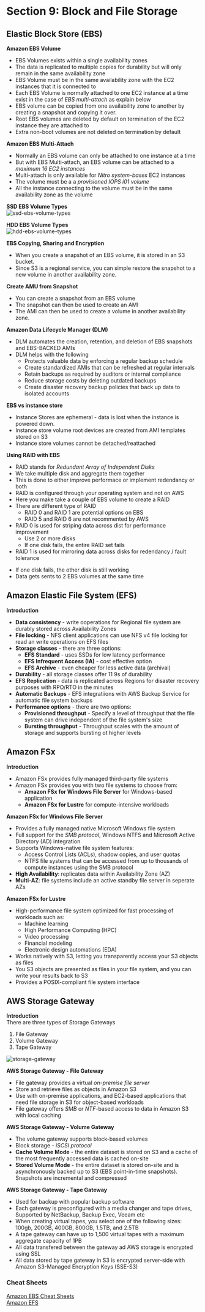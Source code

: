 # Section 9: Block and File Storage
## Elastic Block Store (EBS)
__Amazon EBS Volume__   
* EBS Volumes exists within a single availability zones
* The data is replicated to multiple copies for durability but will only remain in the same availability zone
* EBS Volume must be in the same availability zone with the EC2 instances that it is connected to
* Each EBS Volume is normally attached to one EC2 instance at a time exist in the case of _EBS multi-attach_ as explain below  
* EBS volume can be copied from one availability zone to another by creating a snapshot and copying it over.
* Root EBS volumes are deleted by default on termination of the EC2 instance they are attached to
* Extra non-boot volumes are not deleted on termination by default  

__Amazon EBS Multi-Attach__
* Normally an EBS volume can only be attached to one instance at a time
* But with EBS Multi-attach, an EBS volume can be attached to a _maximum 16 EC2 instances_
* Multi-attach is only available for _Nitro system-bases_ EC2 instances
* The volume must be a a _provisioned IOPS i01 volume_
* All the instance connecting to the volume must be in the same availability zone as the volume

__SSD EBS Volume Types__  
![ssd-ebs-volume-types](slides/ssd-ebs-volume-types.png)

__HDD EBS Volume Types__  
![hdd-ebs-volume-types](slides/hdd-ebs-volume-types.png)

__EBS Copying, Sharing and Encryption__  
* When you create a snapshot of an EBS volume, it is stored in an S3 bucket.
* Since S3 is a regional service, you can simple restore the snapshot to a new volume in another availability zone.

__Create AMU from Snapshot__  
* You can create a snapshot from an EBS volume
* The snapshot can then be used to create an AMI  
* The AMI can then be used to create a volume in another availability zone.

__Amazon Data Lifecycle Manager (DLM)__   
* DLM automates the creation, retention, and deletion of EBS snapshots and EBS-BACKED AMIs
* DLM helps with the following
  - Protects valuable data by enforcing a regular backup schedule
  - Create standardized AMIs that can be refreshed at regular intervals
  - Retain backups as required by auditors or internal compliance
  - Reduce storage costs by deleting outdated backups
  - Create disaster recovery backup policies that back up data to isolated accounts

__EBS vs instance store__  
* Instance Stores are ephemeral - data is lost when the instance is powered down.    
* Instance store volume root devices are created from AMI templates stored on S3
* Instance store volumes cannot be detached/reattached

__Using RAID with EBS__  
* RAID stands for _Redundant Array of Independent Disks_   
* We take multiple disk and aggregate them together
* This is done to either improve performace or implement redendancy or both
* RAID is configured through your operating system and not on AWS
* Here you make take a couple of EBS volume to create a RAID
* There are different type of RAID
  - RAID 0 and RAID 1 are potential options on EBS
  - RAID 5 and RAID 6 are not recommented by AWS
* RAID 0 is used for striping data across dist for performance improvement
  - Use 2 or more disks
  - If one disk fails, the entire RAID set fails
* RAID 1 is used for mirroring data across disks for redendancy / fault tolerance
 - If one disk fails, the other disk is still working
 - Data gets sents to 2 EBS volumes at the same time

## Amazon Elastic File System (EFS)
__Introduction__  
* __Data consistency__ - write ooperations for Regional file system are durably stored across Availability Zones
* __File locking__ - NFS client applications can use NFS v4 file locking for read an write operations on EFS files
* __Storage classes__ - there are three options:  
  - __EFS Standard__ - uses SSDs for low latency performance
  - __EFS Infrequent Access (IA)__ - cost effective option
  - __EFS Archive__ - even cheaper for less active data (archival)
* __Durability__ - all storage classes offer 11 9s of durability
* __EFS Replication__ - data is replicated across Regions for disaster recovery purposes with RPO/RTO in the minutes
* __Automatic Backups__ - EFS integratiions with AWS Backup Service for automatic file system backups
* __Performance options__ - there are two options:
  - __Provisioned throughput__ - Specify a level of throughput that the file system can drive independent of the file system's size
  - __Bursting throughput__ - Throughput scales with the amount of storage and supports bursting ot higher levels

## Amazon FSx
__Introduction__  
* Amazon FSx provides fully managed third-party file systems
* Amazon FSx provides you with two file systems to choose from:
  - __Amazon FSx for Windows File Server__ for Windows-based application
  - __Amazon FSx for Lustre__ for compute-intensive workloads

__Amazon FSx for Windows File Server__  
* Provides a fully managed native Microsoft Windows file system
* Full support for the _SMB protocol_, Windows NTFS and Microsoft Active Directory (AD) integration
* Supports Windows-native file system features:  
  - Access Control Lists (ACLs), shadow copies, and user quotas
  - NTFS file systems that can be accessed from up to thousands of compute instances using the SMB protocol
* __High Availability__: replicates data within Availability Zone (AZ)
* __Multi-AZ__: file systems include an active standby file server in seperate AZs

__Amazon FSx for Lustre__  
* High-performance file system optimized for fast processing of workloads such as:
  - Machine learning
  - High Performance Computing (HPC)
  - Video processing
  - Financial modeling
  - Electronic design automations (EDA)
* Works natively with S3, letting you transparently access your S3 objects as files
* You S3 objects are presented as files in your file system, and you can write your results back to S3
* Provides a POSIX-compliant file system interface

## AWS Storage Gateway
__Introduction__  
There are three types of Storage Gateways
1. File Gateway
2. Volume Gateway
3. Tape Gateway

![storage-gateway](slides/storage-gateway.png)

__AWS Storage Gateway - File Gateway__   
* File gateway provides a virtual _on-premise file server_
* Store and retrieve files as objects in Amazon S3
* Use with on-premise applications, and EC2-based applications that need file storage in S3 for object-based workloads
* File gateway offers _SMB_ or _NTF_-based access to data in Amazon S3 with local caching

__AWS Storage Gateway - Volume Gateway__  
* The volume gateway supports block-based volumes
* Block storage - _iSCSI protocol_
* __Cache Volume Mode__ - the entire dataset is stored on S3 and a cache of the most frequently accessed data is cached on-site
* __Stored Volume Mode__ - the entire dataset is stored on-site and is asynchronously backed up to S3 (EBS point-in-time snapshots). Snapshots are incremental and compressed

__AWS Storage Gateway - Tape Gateway__  
* Used for backup with popular backup software
* Each gateway is preconfigured with a media changer and tape drives, Supported by NetBackup, Backup Exec, Veeam etc
* When creating virtual tapes, you select one of the following sizes: 100gb, 200GB, 400GB, 800GB, 1.5TB, and 2.5TB
* A tape gateway can have up to 1,500 virtual tapes with a maximum aggregate capacity of 1PB
* All data transfered between the gateway ad AWS storage is encrypted using SSL
* All data stored by tape gateway in S3 is encrypted server-side with Amazon S3-Managed Encryption Keys (SSE-S3)

### Cheat Sheets  
[Amazon EBS Cheat Sheets](https://digitalcloud.training/amazon-ebs/)  
[Amazon EFS](https://digitalcloud.training/amazon-efs/)  
